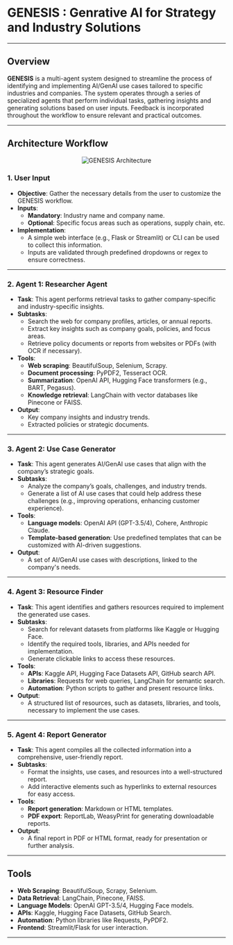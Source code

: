 
# **GENESIS  : Genrative AI for Strategy and Industry Solutions**



---

## **Overview**
**GENESIS** is a multi-agent system designed to streamline the process of identifying and implementing AI/GenAI use cases tailored to specific industries and companies. The system operates through a series of specialized agents that perform individual tasks, gathering insights and generating solutions based on user inputs. Feedback is incorporated throughout the workflow to ensure relevant and practical outcomes.

---

## **Architecture Workflow**

<p align="center">
  <img src="https://github.com/contributerMe/GENESIS/blob/main/Model%20Outline.png" alt="GENESIS Architecture">
</p>

### **1. User Input**
- **Objective**: Gather the necessary details from the user to customize the GENESIS workflow.
- **Inputs**:
  - **Mandatory**: Industry name and company name.
  - **Optional**: Specific focus areas such as operations, supply chain, etc.
- **Implementation**:
  - A simple web interface (e.g., Flask or Streamlit) or CLI can be used to collect this information.
  - Inputs are validated through predefined dropdowns or regex to ensure correctness.

---

### **2. Agent 1: Researcher Agent**
- **Task**: This agent performs retrieval tasks to gather company-specific and industry-specific insights.
- **Subtasks**:
  - Search the web for company profiles, articles, or annual reports.
  - Extract key insights such as company goals, policies, and focus areas.
  - Retrieve policy documents or reports from websites or PDFs (with OCR if necessary).
- **Tools**:
  - **Web scraping**: BeautifulSoup, Selenium, Scrapy.
  - **Document processing**: PyPDF2, Tesseract OCR.
  - **Summarization**: OpenAI API, Hugging Face transformers (e.g., BART, Pegasus).
  - **Knowledge retrieval**: LangChain with vector databases like Pinecone or FAISS.
- **Output**:
  - Key company insights and industry trends.
  - Extracted policies or strategic documents.

---

### **3. Agent 2: Use Case Generator**
- **Task**: This agent generates AI/GenAI use cases that align with the company’s strategic goals.
- **Subtasks**:
  - Analyze the company’s goals, challenges, and industry trends.
  - Generate a list of AI use cases that could help address these challenges (e.g., improving operations, enhancing customer experience).
- **Tools**:
  - **Language models**: OpenAI API (GPT-3.5/4), Cohere, Anthropic Claude.
  - **Template-based generation**: Use predefined templates that can be customized with AI-driven suggestions.
- **Output**:
  - A set of AI/GenAI use cases with descriptions, linked to the company's needs.

---

### **4. Agent 3: Resource Finder**
- **Task**: This agent identifies and gathers resources required to implement the generated use cases.
- **Subtasks**:
  - Search for relevant datasets from platforms like Kaggle or Hugging Face.
  - Identify the required tools, libraries, and APIs needed for implementation.
  - Generate clickable links to access these resources.
- **Tools**:
  - **APIs**: Kaggle API, Hugging Face Datasets API, GitHub search API.
  - **Libraries**: Requests for web queries, LangChain for semantic search.
  - **Automation**: Python scripts to gather and present resource links.
- **Output**:
  - A structured list of resources, such as datasets, libraries, and tools, necessary to implement the use cases.

---

### **5. Agent 4: Report Generator**
- **Task**: This agent compiles all the collected information into a comprehensive, user-friendly report.
- **Subtasks**:
  - Format the insights, use cases, and resources into a well-structured report.
  - Add interactive elements such as hyperlinks to external resources for easy access.
- **Tools**:
  - **Report generation**: Markdown or HTML templates.
  - **PDF export**: ReportLab, WeasyPrint for generating downloadable reports.
- **Output**:
  - A final report in PDF or HTML format, ready for presentation or further analysis.

---

## **Tools**
- **Web Scraping**: BeautifulSoup, Scrapy, Selenium.
- **Data Retrieval**: LangChain, Pinecone, FAISS.
- **Language Models**: OpenAI GPT-3.5/4, Hugging Face models.
- **APIs**: Kaggle, Hugging Face Datasets, GitHub Search.
- **Automation**: Python libraries like Requests, PyPDF2.
- **Frontend**: Streamlit/Flask for user interaction.

---
